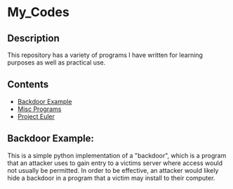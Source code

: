 # My_Codes

Description
----
This repository has a variety of programs I have written for learning purposes as well
as practical use. 

Contents
----
- [Backdoor Example](#backdoor)
- [Misc Programs](#misc)
- [Project Euler](#euler)


Backdoor Example:
----
This is a simple python implementation of a "backdoor", which is a program that an attacker
uses to gain entry to a victims server where access would not usually be permitted. In order to be effective, 
an attacker would likely hide a backdoor in a program that a victim may install to their computer. 
